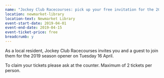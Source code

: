 ```yaml
---
name: "Jockey Club Racecourses: pick up your free invitation for the 2019 season opener"
location: newmarket-library
location-text: Newmarket Library
event-start-date: 2019-04-01
event-end-date: 2019-04-15
event-ticket-price: free
breadcrumb: y
---
```


As a local resident, Jockey Club Racecourses invites you and a guest to join them for the 2019 season opener on Tuesday 16 April.

To claim your tickets please ask at the counter. Maximum of 2 tickets per person.
